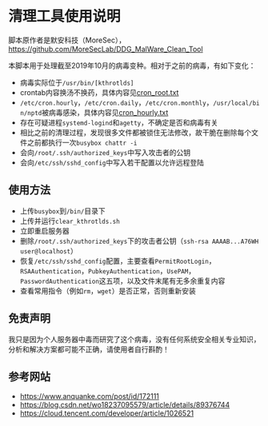 # 清理工具使用说明

脚本原作者是默安科技（MoreSec），https://github.com/MoreSecLab/DDG_MalWare_Clean_Tool

本脚本用于处理截至2019年10月的病毒变种。相对于之前的病毒，有如下变化：

* 病毒实际位于`/usr/bin/[kthrotlds]`
* crontab内容换汤不换药，具体内容见[cron_root.txt](Virus_DO_NOT_EXECUTE/cron_root.txt)
* `/etc/cron.hourly`，`/etc/cron.daily`，`/etc/cron.monthly`，`/usr/local/bin/nptd`被病毒感染，具体内容见[cron_hourly.txt](Virus_DO_NOT_EXECUTE/cron_hourly.txt)
* 存在可疑进程`systemd-logind`和`agetty`，不确定是否和病毒有关
* 相比之前的清理过程，发现很多文件都被锁住无法修改，故干脆在删除每个文件之前都执行一次`busybox chattr -i`
* 会向`/root/.ssh/authorized_keys`中写入攻击者的公钥
*  会向`/etc/ssh/sshd_config`中写入若干配置以允许远程登陆

## 使用方法

* 上传`busybox`到`/bin/`目录下
* 上传并运行`clear_kthrotlds.sh`
* 立即重启服务器
* 删除`/root/.ssh/authorized_keys`下的攻击者公钥（`ssh-rsa AAAAB...A76WH user@localhost`）
* 恢复`/etc/ssh/sshd_config`配置，主要查看`PermitRootLogin`，`RSAAuthentication`，`PubkeyAuthentication`，`UsePAM`，`PasswordAuthentication`这五项，以及文件末尾有无多余重复内容
*  查看常用指令（例如`rm`，`wget`）是否正常，否则重新安装

## 免责声明

我只是因为个人服务器中毒而研究了这个病毒，没有任何系统安全相关专业知识，分析和解决方案都可能不正确，请使用者自行斟酌！

## 参考网站

* https://www.anquanke.com/post/id/172111
* https://blog.csdn.net/wo18237095579/article/details/89376744
* https://cloud.tencent.com/developer/article/1026521
